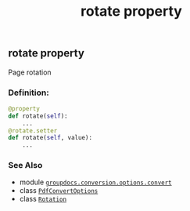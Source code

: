﻿---
title: rotate property
second_title: GroupDocs.Conversion for Python via .NET API References
description: 
type: docs
weight: 200
url: /python-net/groupdocs.conversion.options.convert/pdfconvertoptions/rotate/
is_root: false
---

## rotate property


Page rotation
### Definition:
```python
@property
def rotate(self):
    ...
@rotate.setter
def rotate(self, value):
    ...
```

### See Also
* module [`groupdocs.conversion.options.convert`](../../)
* class [`PdfConvertOptions`](/conversion/python-net/groupdocs.conversion.options.convert/pdfconvertoptions)
* class [`Rotation`](/conversion/python-net/groupdocs.conversion.options.convert/rotation)
